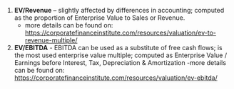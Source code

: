 1. **EV/Revenue** – slightly affected by differences in accounting; computed as the proportion of 
    Enterprise Value to Sales or Revenue. 
    - more details can be found on: https://corporatefinanceinstitute.com/resources/valuation/ev-to-revenue-multiple/
2. **EV/EBITDA** - EBITDA can be used as a substitute of free cash flows; is the most used enterprise 
    value multiple; computed as Enterprise Value / Earnings before Interest, Tax, Depreciation & 
    Amortization 
    -more details can be found on: https://corporatefinanceinstitute.com/resources/valuation/ev-ebitda/
